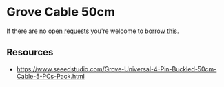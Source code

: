 # Grove Cable 50cm
If there are no [open requests](../../../../issues?q=is%3Aissue+is%3Aopen+%22Grove+Cable+50cm%22) you're welcome to [borrow this](../../../../issues/new?title=Borrow+request+for+Grove+Cable+50cm&body=1+piece+of+%5Bthis%5D%28..%2Fblob%2Fmain%2F.%2FParts%2FCables%2FGrove_Cable_50cm.md%29+for+~2+weeks.).

## Resources
- https://www.seeedstudio.com/Grove-Universal-4-Pin-Buckled-50cm-Cable-5-PCs-Pack.html
